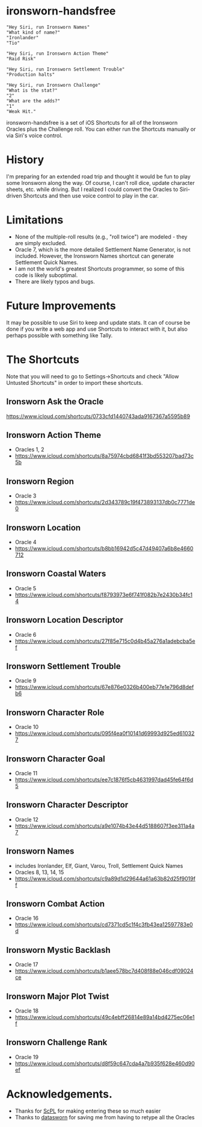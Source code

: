 # ironsworn-handsfree

    "Hey Siri, run Ironsworn Names"
    "What kind of name?"
    "Ironlander"
    "Tio"

    "Hey Siri, run Ironsworn Action Theme"
    "Raid Risk"

    "Hey Siri, run Ironsworn Settlement Trouble"
    "Production halts"

    "Hey Siri, run Ironsworn Challenge"
    "What is the stat?"
    "2"
    "What are the adds?"
    "1"
    "Weak Hit."

ironsworn-handsfree is a set of iOS Shortcuts for all of the Ironsworn Oracles plus the Challenge roll.  You can either run the Shortcuts manually or via Siri's voice control.

# History

I'm preparing for an extended road trip and thought it would be fun to play some Ironsworn along the way.  Of course, I can't roll dice, update character sheets, etc. while driving.  But I realized I could convert the Oracles to Siri-driven Shortcuts and then use voice control to play in the car.

# Limitations

- None of the multiple-roll results (e.g., "roll twice") are modeled - they are simply excluded.
- Oracle 7, which is the more detailed Settlement Name Generator, is not included.  However, the Ironsworn Names shortcut can generate Settlement Quick Names.
- I am not the world's greatest Shortcuts programmer, so some of this code is likely suboptimal.
- There are likely typos and bugs.

# Future Improvements

It may be possible to use Siri to keep and update stats.  It can of course be done if you write a web app and use Shortcuts to interact with it, but also perhaps possible with something like Tally.

# The Shortcuts

Note that you will need to go to Settings->Shortcuts and check "Allow Untusted Shortcuts" in order to import these shortcuts.

## Ironsworn Ask the Oracle
https://www.icloud.com/shortcuts/0733cfd1440743ada9167367a5595b89

## Ironsworn Action Theme
- Oracles 1, 2
- https://www.icloud.com/shortcuts/8a75974cbd6841f3bd553207bad73c5b

## Ironsworn Region
- Oracle 3
- https://www.icloud.com/shortcuts/2d343789c19f473893137db0c7771de0

## Ironsworn Location
- Oracle 4
- https://www.icloud.com/shortcuts/b8bb16942d5c47d49407a6b8e4660712

## Ironsworn Coastal Waters
- Oracle 5
- https://www.icloud.com/shortcuts/f8793973e6f741f082b7e2430b34fc14

## Ironsworn Location Descriptor
- Oracle 6
- https://www.icloud.com/shortcuts/27f85e715c0d4b45a276a1adebcba5ef

## Ironsworn Settlement Trouble
- Oracle 9
- https://www.icloud.com/shortcuts/67e876e0326b400eb77e1e796d8defb6

## Ironsworn Character Role
- Oracle 10
- https://www.icloud.com/shortcuts/095f4ea0f10141d69993d925ed610327

## Ironsworn Character Goal
- Oracle 11
- https://www.icloud.com/shortcuts/ee7c1876f5cb4631997dad45fe64f6d5

## Ironsworn Character Descriptor
- Oracle 12
- https://www.icloud.com/shortcuts/a9e1074b43e44d5188607f3ee311a4a7

## Ironsworn Names
- includes Ironlander, Elf, Giant, Varou, Troll, Settlement Quick Names
- Oracles 8, 13, 14, 15
- https://www.icloud.com/shortcuts/c9a89d1d29644a61a63b82d25f9019ff

## Ironsworn Combat Action
- Oracle 16
- https://www.icloud.com/shortcuts/cd7371cd5c1f4c3fb43ea12597783e0d

## Ironsworn Mystic Backlash
- Oracle 17
- https://www.icloud.com/shortcuts/b1aee578bc7d408f88e046cdf09024ce

## Ironsworn Major Plot Twist
- Oracle 18
- https://www.icloud.com/shortcuts/49c4ebff26814e89a14bd4275ec06e1f

## Ironsworn Challenge Rank
- Oracle 19
- https://www.icloud.com/shortcuts/d8f59c647cda4a7b935f628e460d90ef

# Acknowledgements.

- Thanks for [ScPL](https://scpl.dev) for making entering these so much easier
- Thanks to [datasworn](https://github.com/rsek/datasworn) for saving me from having to retype all the Oracles













